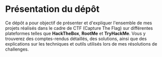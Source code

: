 # Présentation du dépôt

Ce dépôt a pour objectif de présenter et d'expliquer l'ensemble de mes projets réalisés dans le cadre de CTF (Capture The Flag) sur différentes plateformes telles que **HackTheBox**, **RootMe** et **TryHackMe**. Vous y trouverez des comptes-rendus détaillés, des solutions, ainsi que des explications sur les techniques et outils utilisés lors de mes résolutions de challenges.